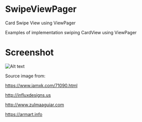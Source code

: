 # SwipeViewPager

Card Swipe View using ViewPager

Examples of implementation swiping CardView using ViewPager

# Screenshot
![Alt text](https://github.com/haerulmuttaqin/SwipeViewPager/blob/master/app/banner.png?raw=true "SwipeViewPager")


Source image from:

https://www.iamxk.com/71090.html

http://influxdesigns.us

http://www.zulmaaguiar.com

https://armart.info
